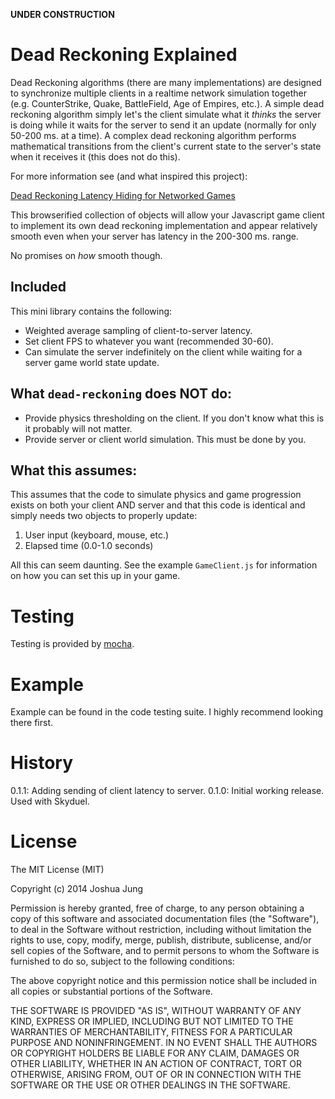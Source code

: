 
**UNDER CONSTRUCTION**

Dead Reckoning Explained
========================

Dead Reckoning algorithms (there are many implementations) are designed to synchronize multiple clients in a realtime network simulation together (e.g. CounterStrike, Quake, BattleField, Age of Empires, etc.). A simple dead reckoning algorithm simply let's the client simulate what it *thinks* the server is doing while it waits for the server to send it an update (normally for only 50-200 ms. at a time). A complex dead reckoning algorithm performs mathematical transitions from the client's current state to the server's state when it receives it (this does not do this).

For more information see (and what inspired this project):

[Dead Reckoning Latency Hiding for Networked Games](http://www.gamasutra.com/view/feature/131638/dead_reckoning_latency_hiding_for_.php)

This browserified collection of objects will allow your Javascript game client to implement its own dead reckoning implementation and appear relatively smooth even when your server has latency in the 200-300 ms. range.

No promises on *how* smooth though.

## Included

This mini library contains the following:

* Weighted average sampling of client-to-server latency.
* Set client FPS to whatever you want (recommended 30-60).
* Can simulate the server indefinitely on the client while waiting for a server game world state update.

## What `dead-reckoning` does NOT do:

* Provide physics thresholding on the client. If you don't know what this is it probably will not matter.
* Provide server or client world simulation. This must be done by you.

## What this assumes:

This assumes that the code to simulate physics and game progression exists on both your client AND server and that this code is identical and simply needs two objects to properly update:

1. User input (keyboard, mouse, etc.)
2. Elapsed time (0.0-1.0 seconds)

All this can seem daunting. See the example `GameClient.js` for information on how you can set this up in your game.

Testing
=======

Testing is provided by [mocha](http://mochajs.org/).

Example
=======

Example can be found in the code testing suite. I highly recommend looking there first.

History
=======

0.1.1: Adding sending of client latency to server.
0.1.0: Initial working release. Used with Skyduel.

License
=======

The MIT License (MIT)

Copyright (c) 2014 Joshua Jung

Permission is hereby granted, free of charge, to any person obtaining a copy
of this software and associated documentation files (the "Software"), to deal
in the Software without restriction, including without limitation the rights
to use, copy, modify, merge, publish, distribute, sublicense, and/or sell
copies of the Software, and to permit persons to whom the Software is
furnished to do so, subject to the following conditions:

The above copyright notice and this permission notice shall be included in all
copies or substantial portions of the Software.

THE SOFTWARE IS PROVIDED "AS IS", WITHOUT WARRANTY OF ANY KIND, EXPRESS OR
IMPLIED, INCLUDING BUT NOT LIMITED TO THE WARRANTIES OF MERCHANTABILITY,
FITNESS FOR A PARTICULAR PURPOSE AND NONINFRINGEMENT. IN NO EVENT SHALL THE
AUTHORS OR COPYRIGHT HOLDERS BE LIABLE FOR ANY CLAIM, DAMAGES OR OTHER
LIABILITY, WHETHER IN AN ACTION OF CONTRACT, TORT OR OTHERWISE, ARISING FROM,
OUT OF OR IN CONNECTION WITH THE SOFTWARE OR THE USE OR OTHER DEALINGS IN THE
SOFTWARE.
